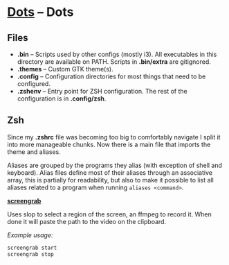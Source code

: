 # [Dots](../README.md) – Dots

## Files

- **.bin** – Scripts used by other configs (mostly i3). All executables in
  this directory are available on PATH. Scripts in **.bin/extra** are
  gitignored.
- **.themes** – Custom GTK theme(s).
- **.config** – Configuration directories for most things that need to be
  configured.
- **.zshenv** – Entry point for ZSH configuration. The rest of the
  configuration is in **.config/zsh**.

## Zsh

Since my **.zshrc** file was becoming too big to comfortably navigate I split it
into more manageable chunks. Now there is a main file that imports the theme and
aliases.

Aliases are grouped by the programs they alias (with exception of shell and
keyboard). Alias files define most of their aliases through an associative
array, this is partially for readability, but also to make it possible to list
all aliases related to a program when running `aliases <command>`.

**[screengrab](./.bin/screengrab)**

Uses slop to select a region of the screen, an ffmpeg to record it. When
done it will paste the path to the video on the clipboard.

_Example usage:_

```bash
screengrab start
screengrab stop
```